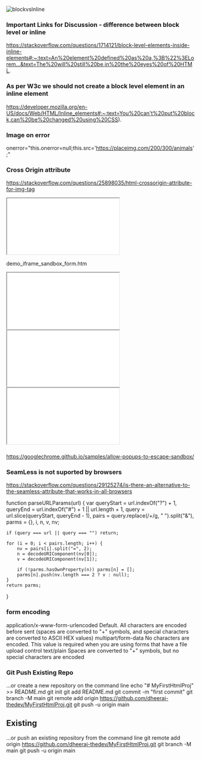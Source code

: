 ![blockvsInline](https://user-images.githubusercontent.com/32265439/111888866-79a18f00-8a06-11eb-9504-22a0329d745d.png)


### Important Links for Discussion - difference between block level or inline

https://stackoverflow.com/questions/1714121/block-level-elements-inside-inline-elements#:~:text=An%20element%20defined%20as%20a,%3B%22%3ELorem...&text=The%20will%20still%20be,in%20the%20eyes%20of%20HTML.


### As per W3c we should not create a block level element in an inline element 

https://developer.mozilla.org/en-US/docs/Web/HTML/Inline_elements#:~:text=You%20can't%20put%20block,can%20be%20changed%20using%20CSS).

### Image on error  
  onerror="this.onerror=null;this.src='https://placeimg.com/200/300/animals';"

### Cross Origin attribute

https://stackoverflow.com/questions/25898035/html-crossorigin-attribute-for-img-tag

<iframe src="demo_iframe_sandbox_form.htm" sandbox="allow-forms">
  <p>Your browser does not support iframes.</p>
</iframe>

demo_iframe_sandbox_form.htm

<!-- No sandbox there... Popup window won't be sandboxed as well -->
<iframe id="red" src="iframe.html"></iframe>

<!-- This sandboxed frame will allow sandboxed popup window to open popups
     but not to execute JavaScript for instance. -->
<iframe id="green" src="iframe.html" sandbox="allow-popups"></iframe>

<!-- This sandboxed frame will create a clean non sandboxed popup window,
     allowed to execute JavaScript and open popups. -->
<iframe id="blue" src="iframe.html"
        sandbox="allow-popups allow-popups-to-escape-sandbox"></iframe>

### 
https://googlechrome.github.io/samples/allow-popups-to-escape-sandbox/

### SeamLess is not suported by browsers
https://stackoverflow.com/questions/29125274/is-there-an-alternative-to-the-seamless-attribute-that-works-in-all-browsers


function parseURLParams(url) {
    var queryStart = url.indexOf("?") + 1,
        queryEnd   = url.indexOf("#") + 1 || url.length + 1,
        query = url.slice(queryStart, queryEnd - 1),
        pairs = query.replace(/\+/g, " ").split("&"),
        parms = {}, i, n, v, nv;

    if (query === url || query === "") return;

    for (i = 0; i < pairs.length; i++) {
        nv = pairs[i].split("=", 2);
        n = decodeURIComponent(nv[0]);
        v = decodeURIComponent(nv[1]);

        if (!parms.hasOwnProperty(n)) parms[n] = [];
        parms[n].push(nv.length === 2 ? v : null);
    }
    return parms;
}




### form encoding 

application/x-www-form-urlencoded	Default. All characters are encoded before sent (spaces are converted to "+" symbols, and special characters are converted to ASCII HEX values)
multipart/form-data	No characters are encoded. This value is required when you are using forms that have a file upload control
text/plain	Spaces are converted to "+" symbols, but no special characters are encoded


### Git Push Existing Repo

…or create a new repository on the command line
echo "# MyFirstHtmlProj" >> README.md
git init
git add README.md
git commit -m "first commit"
git branch -M main
git remote add origin https://github.com/dheeraj-thedev/MyFirstHtmlProj.git
git push -u origin main

## Existing

…or push an existing repository from the command line
git remote add origin https://github.com/dheeraj-thedev/MyFirstHtmlProj.git
git branch -M main
git push -u origin main


